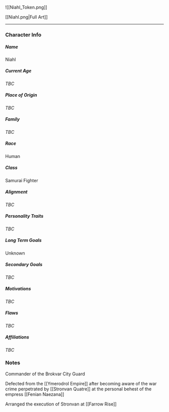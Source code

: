![[Niahl_Token.png]]

[[Niahl.png|Full Art]]

---
### Character Info
##### Name 
Niahl
##### Current Age
*TBC*
##### Place of Origin
*TBC*
##### Family
*TBC*
##### Race
Human
##### Class
Samurai Fighter
##### Alignment
*TBC*
##### Personality Traits
*TBC*
##### Long Term Goals
Unknown
##### Secondary Goals
*TBC*
##### Motivations
*TBC*
##### Flaws
*TBC*
##### Affiliations
*TBC*
### Notes
Commander of the Brokvar City Guard

Defected from the [[Ymerodrol Empire]] after becoming aware of the war crime perpetrated by [[Stronvan Quatre]] at the personal behest of the empress [[Fenian Naezana]]

Arranged the execution of Stronvan at [[Farrow Rise]]